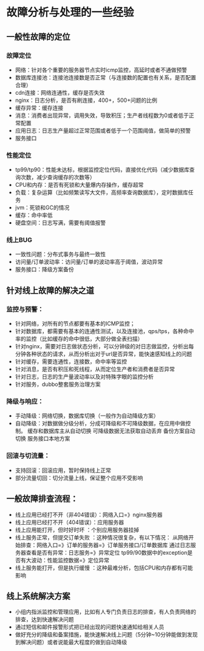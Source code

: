 # 故障分析与处理的一些经验

## 一般性故障的定位

### 故障定位
* 网络：针对各个重要的服务器节点实时icmp监控，高延时或者不通做预警
* 数据库连接池：连接池连接数是否正常（与连接数的配置也有关系，是否配置合理）
* cdn连接：网络连通性，缓存是否失效
* nginx：日志分析，是否有刷连接，400+，500+问题的比例
* 缓存异常：缓存连接
* 消息：消费者出现异常，调用失效，导致积压；生产者线程数为0或者低于正常配置
* 应用日志：日志生产量超过正常范围或者低于一个范围阈值，做简单的预警
* 服务接口

### 性能定位
* tp99/tp90：性能未达标，根据监控定位代码，直接优化代码（减少数据库查询次数，减少查询缓存的次数等）
* CPU和内存：是否有死锁和大量爆内存操作，缓存超常
* 负载：复杂运算（比如频繁读写大文件，高频率查询数据库），定时数据库任务
* jvm：死锁和GC的情况
* 缓存：命中率低
* 硬盘空间：日志写满，需要有阈值报警

### 线上BUG
* 一致性问题：分布式事务与最终一致性
* 访问量/订单波动率：访问量/订单的波动率高于阈值，波动异常
* 服务接口：降级方案备份

## 针对线上故障的解决之道
### 监控与预警：
* 针对网络，对所有的节点都要有基本的ICMP监控；
* 针对数据库，都需要有基本的连通性测试，以及连接池，qps/tps，各种命中率的监控（比如缓存的命中很低，大部分做全表扫描）
* 针对nginx，需要对日志做状态分析，可以分钟级的对日志做监控，分析出每分钟各种状态的请求，从而分析出对于url是否异常，能快速感知线上的问题
* 针对缓存，需要连通性，连接数，命中率等监控
* 针对消息，是否有积压和死线程，从而定位生产者和消费者是否异常
* 针对日志，日志的生产量波动率以及对特殊字眼的监控分析
* 针对服务，dubbo整套服务治理方案
	
### 降级与响应：
* 手动降级：网络切换，数据库切换（一般作为自动降级方案）
* 自动降级：对数据做分级分析，分成可降级和不可降级数据，在应用中做控制。
    缓存和数据库主从自动切换
    可降级数据无法获取自动丢弃
    备份方案自动切换
    服务接口本地方案
	
### 回滚与切流量：
* 支持回滚：回滚应用，暂时保持线上正常
* 部分流量切回：切分流量上线，保证整个应用不受影响

## 一般故障排查流程：
* 线上应用已经打不开（非404错误）：网络入口=》nginx服务器
* 线上应用已经打不开（404错误）：应用服务器
* 线上应用能打开，但时好时坏 ：个别应用服务器挂掉
* 线上服务正常，但提交订单失败 ：这种情况很复杂，有以下情况：
    从网络开始排查：网络入口=》订单的服务器=》订单服务接口/订单数据库
    通过日志服务器查看是否有异常：日志服务=》异常定位
    tp99/90数据中的exception是否有大波动：性能监控数据=》定位异常
* 线上服务能打开，但是执行缓慢 ：这种最难分析，包括CPU和内存都有可能影响
	
## 线上系统解决方案
* 小组内指派监控和管理应用，比如有人专门负责日志的排查，有人负责网络的排查，达到快速解决问题 
* 通过短信和邮件报警形式把已经出现的问题快速通知给相关人员 
* 做好充分的降级和备案措施，能快速解决线上问题（5分钟~10分钟能做到发现到解决问题）或者说能最大程度的做到自动降级 
